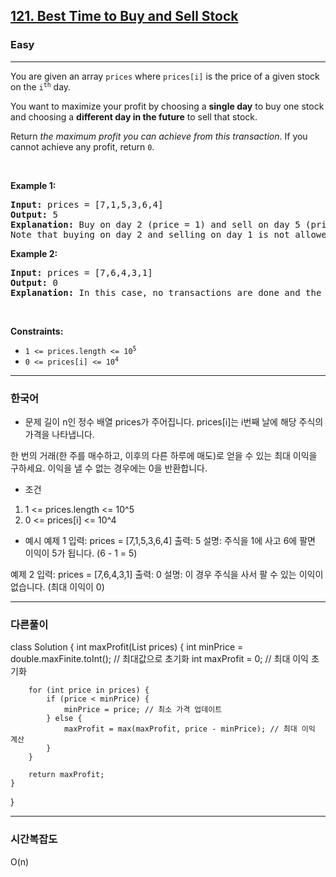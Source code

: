 <h2><a href="https://leetcode.com/problems/best-time-to-buy-and-sell-stock">121. Best Time to Buy and Sell Stock</a></h2><h3>Easy</h3><hr><p>You are given an array <code>prices</code> where <code>prices[i]</code> is the price of a given stock on the <code>i<sup>th</sup></code> day.</p>

<p>You want to maximize your profit by choosing a <strong>single day</strong> to buy one stock and choosing a <strong>different day in the future</strong> to sell that stock.</p>

<p>Return <em>the maximum profit you can achieve from this transaction</em>. If you cannot achieve any profit, return <code>0</code>.</p>

<p>&nbsp;</p>
<p><strong class="example">Example 1:</strong></p>

<pre>
<strong>Input:</strong> prices = [7,1,5,3,6,4]
<strong>Output:</strong> 5
<strong>Explanation:</strong> Buy on day 2 (price = 1) and sell on day 5 (price = 6), profit = 6-1 = 5.
Note that buying on day 2 and selling on day 1 is not allowed because you must buy before you sell.
</pre>

<p><strong class="example">Example 2:</strong></p>

<pre>
<strong>Input:</strong> prices = [7,6,4,3,1]
<strong>Output:</strong> 0
<strong>Explanation:</strong> In this case, no transactions are done and the max profit = 0.
</pre>

<p>&nbsp;</p>
<p><strong>Constraints:</strong></p>

<ul>
	<li><code>1 &lt;= prices.length &lt;= 10<sup>5</sup></code></li>
	<li><code>0 &lt;= prices[i] &lt;= 10<sup>4</sup></code></li>
</ul>


---
<h3>한국어</h3>

* 문제
길이 n인 정수 배열 prices가 주어집니다. prices[i]는 i번째 날에 해당 주식의 가격을 나타냅니다.

한 번의 거래(한 주를 매수하고, 이후의 다른 하루에 매도)로 얻을 수 있는 최대 이익을 구하세요.
이익을 낼 수 없는 경우에는 0을 반환합니다.

* 조건
1. 1 <= prices.length <= 10^5
2. 0 <= prices[i] <= 10^4

* 예시
예제 1
	입력: prices = [7,1,5,3,6,4]
	출력: 5
	설명: 주식을 1에 사고 6에 팔면 이익이 5가 됩니다. (6 - 1 = 5)

예제 2
	입력: prices = [7,6,4,3,1]
	출력: 0
	설명: 이 경우 주식을 사서 팔 수 있는 이익이 없습니다. (최대 이익이 0)

---
<h3>다른풀이</h3>

class Solution {
    int maxProfit(List<int> prices) {
        int minPrice = double.maxFinite.toInt(); // 최대값으로 초기화
        int maxProfit = 0; // 최대 이익 초기화
        
        for (int price in prices) {
            if (price < minPrice) {
                minPrice = price; // 최소 가격 업데이트
            } else {
                maxProfit = max(maxProfit, price - minPrice); // 최대 이익 계산
            }
        }
        
        return maxProfit;
    }
}

---
<h3>시간복잡도</h3>
O(n)

